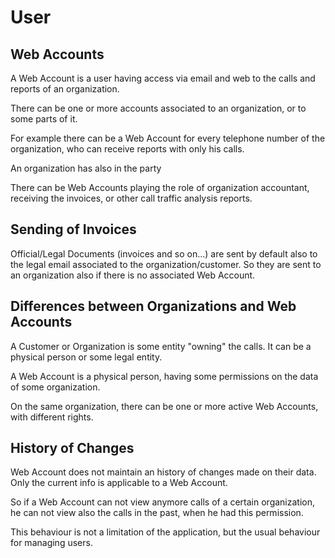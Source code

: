# User

## Web Accounts

A Web Account is a user having access via email and web to the calls and reports of an organization.

There can be one or more accounts associated to an organization, or to some parts of it.

For example there can be a Web Account for every telephone number of the organization, who can receive reports with only his calls.

An organization has also in the party

There can be Web Accounts playing the role of organization accountant, receiving the invoices, or other call traffic analysis reports.

## Sending of Invoices

Official/Legal Documents (invoices and so on...) are sent by default also to the legal email associated to the organization/customer. So they are sent to an organization also if there is no associated Web Account.

## Differences between Organizations and Web Accounts

A Customer or Organization is some entity "owning" the calls. It can be a physical person or some legal entity.

A Web Account is a physical person, having some permissions on the data of some organization.

On the same organization, there can be one or more active Web Accounts, with different rights.

## History of Changes

Web Account does not maintain an history of changes made on their data. Only the current info is applicable to a Web Account.

So if a Web Account can not view anymore calls of a certain organization, he can not view also the calls in the past, when he had this permission.

This behaviour is not a limitation of the application, but the usual behaviour for managing users.
